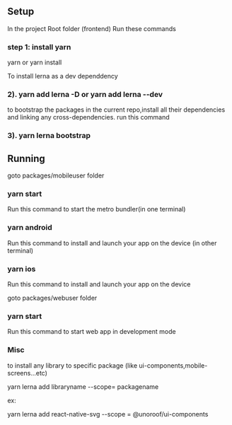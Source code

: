 ## Setup

In the project Root folder (frontend)
Run these commands

### step 1: install yarn  
yarn or yarn install

To install lerna as a dev dependdency

### 2). yarn add lerna -D or yarn add lerna --dev

to bootstrap the packages in the current repo,install all their dependencies and linking any cross-dependencies.
run this command 

### 3). yarn lerna bootstrap

## Running


goto packages/mobileuser folder

### yarn start

Run this command to start the metro bundler(in one terminal)

### yarn android

Run this command to install and launch your app on the device (in other terminal)



### yarn ios

Run this command to install and launch your app on the device

goto packages/webuser folder

### yarn start

Run this command to start web app in development mode

### Misc

 to install any library  to specific package (like ui-components,mobile-screens...etc)
 
 yarn lerna add libraryname --scope= packagename
 
 ex:
 
 yarn lerna add react-native-svg --scope = @unoroof/ui-components


